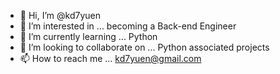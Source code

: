 - 👋 Hi, I’m @kd7yuen
- 👀 I’m interested in ...  becoming a Back-end Engineer
- 🌱 I’m currently learning ... Python
- 💞️ I’m looking to collaborate on ... Python associated projects
- 📫 How to reach me ... kd7yuen@gmail.com

<!---
kd7yuen/kd7yuen is a ✨ special ✨ repository because its `README.md` (this file) appears on your GitHub profile.
You can click the Preview link to take a look at your changes.
--->
